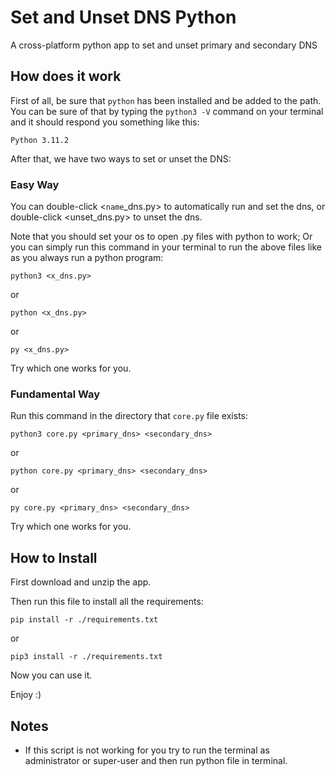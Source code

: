 # Set and Unset DNS  Python

A cross-platform python app to set and unset primary and secondary DNS

## How does it work

First of all, be sure that `python` has been installed and be added to the path.
You can be sure of that by typing the `python3 -V` command on your terminal and
it should respond you something like this:

`Python 3.11.2`

After that, we have two ways to set or unset the DNS:

### Easy Way

You can double-click <`name`_dns.py> to automatically run and set the dns, or
double-click <unset_dns.py> to unset the dns.

Note that you should set your os to open .py files with python to work;
Or you can simply run this command in your terminal to run the above files like as you always run a python program:

```
python3 <x_dns.py>
```

or

```
python <x_dns.py>
```

or

```
py <x_dns.py>
```

Try which one works for you.

### Fundamental Way

Run this command in the directory that `core.py` file exists:

```
python3 core.py <primary_dns> <secondary_dns>
```

or

```
python core.py <primary_dns> <secondary_dns>
```

or

```
py core.py <primary_dns> <secondary_dns>
```

Try which one works for you.

## How to Install

First download and unzip the app.

Then run this file to install all the requirements:

```
pip install -r ./requirements.txt
```

or

```
pip3 install -r ./requirements.txt
```

Now you can use it. 

Enjoy :)

## Notes

- If this script is not working for you try to run the terminal as administrator or super-user and then run python file
  in terminal.